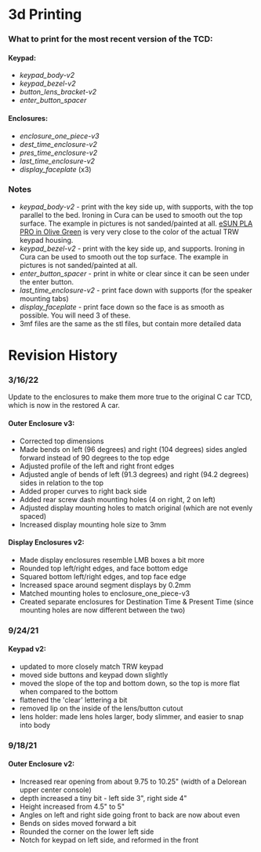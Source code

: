 # 3d Printing
### What to print for the most recent version of the TCD:
#### Keypad:
- _keypad_body-v2_
- _keypad_bezel-v2_
- _button_lens_bracket-v2_
- _enter_button_spacer_

#### Enclosures:
- _enclosure_one_piece-v3_
- _dest_time_enclosure-v2_
- _pres_time_enclosure-v2_
- _last_time_enclosure-v2_
- _display_faceplate_ (x3)

### Notes
- _keypad_body-v2_ - print with the key side up, with supports, with the top parallel to the bed. Ironing in Cura can be used to smooth out the top surface. The example in pictures is not sanded/painted at all. [eSUN PLA PRO in Olive Green](https://amzn.to/3BTbkVD) is very very close to the color of the actual TRW keypad housing.
- _keypad_bezel-v2_ - print with the key side up, and supports. Ironing in Cura can be used to smooth out the top surface. The example in pictures is not sanded/painted at all.
- _enter_button_spacer_ - print in white or clear since it can be seen under the enter button.
- _last_time_enclosure-v2_ - print face down with supports (for the speaker mounting tabs)
- _display_faceplate_ - print face down so the face is as smooth as possible. You will need 3 of these.
- 3mf files are the same as the stl files, but contain more detailed data

# Revision History
### 3/16/22
Update to the enclosures to make them more true to the original C car TCD, which is now in the restored A car.

#### Outer Enclosure v3:
- Corrected top dimensions
- Made bends on left (96 degrees) and right (104 degrees) sides angled forward instead of 90 degrees to the top edge
- Adjusted profile of the left and right front edges
- Adjusted angle of bends of left (91.3 degrees) and right (94.2 degrees) sides in relation to the top
- Added proper curves to right back side
- Added rear screw dash mounting holes (4 on right, 2 on left)
- Adjusted display mounting holes to match original (which are not evenly spaced)
- Increased display mounting hole size to 3mm

#### Display Enclosures v2:
- Made display enclosures resemble LMB boxes a bit more 
- Rounded top left/right edges, and face bottom edge
- Squared bottom left/right edges, and top face edge
- Increased space around segment displays by 0.2mm
- Matched mounting holes to enclosure_one_piece-v3
- Created separate enclosures for Destination Time & Present Time (since mounting holes are now different between the two)

### 9/24/21
#### Keypad v2:
- updated to more closely match TRW keypad
- moved side buttons and keypad down slightly
- moved the slope of the top and bottom down, so the top is more flat when compared to the bottom
- flattened the 'clear' lettering a bit
- removed lip on the inside of the lens/button cutout
- lens holder: made lens holes larger, body slimmer, and easier to snap into body

### 9/18/21
#### Outer Enclosure v2:
- Increased rear opening from about 9.75 to 10.25" (width of a Delorean upper center console)
- depth increased a tiny bit - left side 3", right side 4"
- Height increased from 4.5" to 5"
- Angles on left and right side going front to back are now about even
- Bends on sides moved forward a bit
- Rounded the corner on the lower left side
- Notch for keypad on left side, and reformed in the front
